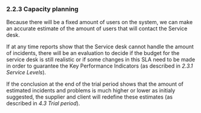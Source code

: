 ### 2.2.3 Capacity planning

Because there will be a fixed amount of users on the system, we can make an accurate estimate of the amount of users that will contact the Service desk.

If at any time reports show that the Service desk cannot handle the amount of incidents, there will be an evaluation to decide if the budget for the service desk is still realistic or if some changes in this SLA need to be made in order to guarantee the Key Performance Indicators (as described in _2.3.1 Service Levels_).

If the conclusion at the end of the trial period shows that the amount of estimated incidents and problems is much higher or lower as initialy suggested, the supplier and client will redefine these estimates (as described in _4.3 Trial period_).

